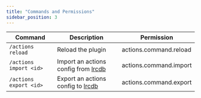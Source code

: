 ```yaml
---
title: "Commands and Permissions"
sidebar_position: 3
---
```


| Command                | Description                                                      | Permission             |
|------------------------|------------------------------------------------------------------|------------------------|
| `/actions reload`      | Reload the plugin                                                | actions.command.reload |
| `/actions import <id>` | Import an actions config from [lrcdb](https://lrcdb.auxilor.io/) | actions.command.import |
| `/actions export <id>` | Export an actions config to [lrcdb](https://lrcdb.auxilor.io/)   | actions.command.export |
